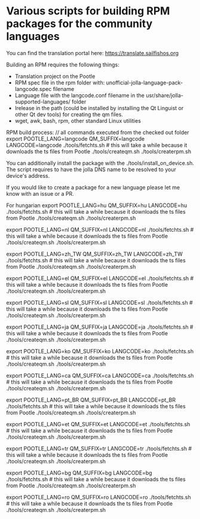 # Various scripts for building RPM packages for the community languages

You can find the translation portal here:
https://translate.sailfishos.org

Building an RPM requires the following things:
- Translation project on the Pootle
- RPM spec file in the rpm folder with: unofficial-jolla-language-pack-langcode.spec filename
- Language file with the langcode.conf filename in the usr/share/jolla-supported-languages/ folder
- lrelease in the path (could be installed by installing the Qt Linguist or other Qt dev tools) for creating the qm files.
- wget, awk, bash, rpm, other standard Linux utilities

RPM build process:
// all commands executed from the checked out folder
export POOTLE_LANG=langcode QM_SUFFIX=langcode LANGCODE=langcode
./tools/fetchts.sh # this will take a while because it downloads the ts files from Pootle
./tools/createqm.sh
./tools/createrpm.sh

You can additionally install the package with the ./tools/install_on_device.sh. The script requires to have the jolla DNS name to be resolved to your device's address. 

If you would like to create a package for a new language please let me know with an issue or a PR.

For hungarian
export POOTLE_LANG=hu QM_SUFFIX=hu LANGCODE=hu
./tools/fetchts.sh # this will take a while because it downloads the ts files from Pootle
./tools/createqm.sh
./tools/createrpm.sh

export POOTLE_LANG=nl QM_SUFFIX=nl LANGCODE=nl
./tools/fetchts.sh # this will take a while because it downloads the ts files from Pootle
./tools/createqm.sh
./tools/createrpm.sh

export POOTLE_LANG=zh_TW QM_SUFFIX=zh_TW LANGCODE=zh_TW
./tools/fetchts.sh # this will take a while because it downloads the ts files from Pootle
./tools/createqm.sh
./tools/createrpm.sh

export POOTLE_LANG=el QM_SUFFIX=el LANGCODE=el
./tools/fetchts.sh # this will take a while because it downloads the ts files from Pootle
./tools/createqm.sh
./tools/createrpm.sh

export POOTLE_LANG=sl QM_SUFFIX=sl LANGCODE=sl
./tools/fetchts.sh # this will take a while because it downloads the ts files from Pootle
./tools/createqm.sh
./tools/createrpm.sh

export POOTLE_LANG=ja QM_SUFFIX=ja LANGCODE=ja
./tools/fetchts.sh # this will take a while because it downloads the ts files from Pootle
./tools/createqm.sh
./tools/createrpm.sh

export POOTLE_LANG=ko QM_SUFFIX=ko LANGCODE=ko
./tools/fetchts.sh # this will take a while because it downloads the ts files from Pootle
./tools/createqm.sh
./tools/createrpm.sh

export POOTLE_LANG=ca QM_SUFFIX=ca LANGCODE=ca
./tools/fetchts.sh # this will take a while because it downloads the ts files from Pootle
./tools/createqm.sh
./tools/createrpm.sh

export POOTLE_LANG=pt_BR QM_SUFFIX=pt_BR LANGCODE=pt_BR
./tools/fetchts.sh # this will take a while because it downloads the ts files from Pootle
./tools/createqm.sh
./tools/createrpm.sh

export POOTLE_LANG=et QM_SUFFIX=et LANGCODE=et
./tools/fetchts.sh # this will take a while because it downloads the ts files from Pootle
./tools/createqm.sh
./tools/createrpm.sh

export POOTLE_LANG=tr QM_SUFFIX=tr LANGCODE=tr
./tools/fetchts.sh # this will take a while because it downloads the ts files from Pootle
./tools/createqm.sh
./tools/createrpm.sh

export POOTLE_LANG=bg QM_SUFFIX=bg LANGCODE=bg
./tools/fetchts.sh # this will take a while because it downloads the ts files from Pootle
./tools/createqm.sh
./tools/createrpm.sh

export POOTLE_LANG=ro QM_SUFFIX=ro LANGCODE=ro
./tools/fetchts.sh # this will take a while because it downloads the ts files from Pootle
./tools/createqm.sh
./tools/createrpm.sh
